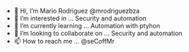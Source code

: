 - 👋 Hi, I’m Mario Rodriguez @mrodriguezbza
- 👀 I’m interested in ... Security and automation 
- 🌱 I’m currently learning ... Automation with ptyhon 
- 💞️ I’m looking to collaborate on ... Security and automation
- 📫 How to reach me ... @seCoffMr

<!---
mrodriguezbza/mrodriguezbza is a ✨ special ✨ repository because its `README.md` (this file) appears on your GitHub profile.
You can click the Preview link to take a look at your changes.
--->
